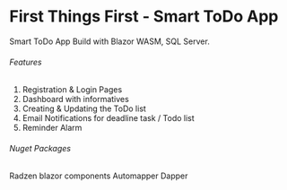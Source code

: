 # First Things First - Smart ToDo App
 Smart ToDo App Build with Blazor WASM, SQL Server. 

###### Features 

1) Registration & Login Pages 
2) Dashboard with informatives 
3) Creating & Updating the ToDo list 
4) Email Notifications for deadline task / Todo list 
5) Reminder Alarm  
 
 ###### Nuget Packages
 
 Radzen blazor components
 Automapper 
 Dapper 
